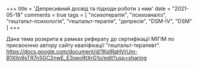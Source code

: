 +++
title = 'Депресивний досвід та підходи роботи з ним'
date = "2021-05-18"
comments = true
tags = [
    "психотерапія",
    "психоаналіз",
    "гештальт-психологія",
    "гештальт-терапія",
    "депресія",
    "DSM-IV",
    "DSM"
]
+++

Дана тема розкрита в рамках реферату до сертифікації МІГІМ по присвоєнню автору сайту кваліфікації "гештальт-терапевт".
https://docs.google.com/document/d/1KplRaHVrUm-B1XIln9sTR7n5GC2nwE_E3oeoRtXrG1o/edit?usp=sharing